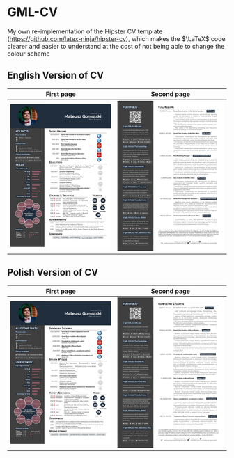 # GML-CV
My own re-implementation of the Hipster CV template (https://github.com/latex-ninja/hipster-cv), which makes the $\LaTeX$ code clearer and easier to understand at the cost of not being able to change the colour schame

## English Version of CV

First page            |  Second page
:-------------------------:|:-------------------------:
![](/imgs/Mateusz_Gomulski_CV_page_1.jpg)  |  ![](/imgs/Mateusz_Gomulski_CV_page_2.jpg)

## Polish Version of CV

First page           |  Second page
:-------------------------:|:-------------------------:
![](/imgs/Mateusz_Gomulski_CV_PL_page_1.jpg)  |  ![](/imgs/Mateusz_Gomulski_CV_PL_page_2.jpg)
